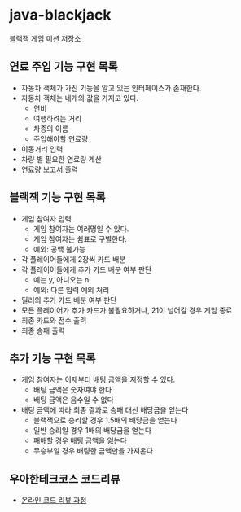 # java-blackjack
블랙잭 게임 미션 저장소

## 연료 주입 기능 구현 목록  
- 자동차 객체가 가진 기능을 알고 있는 인터페이스가 존재한다.
- 자동차 객체는 네개의 값을 가지고 있다.
    - 연비
    - 여행하려는 거리
    - 차종의 이름 
    - 주입해야할 연료량
- 이동거리 입력
- 차량 별 필요한 연료량 계산
- 연료량 보고서 출력  

## 블랙잭 기능 구현 목록  
- 게임 참여자 입력
  - 게임 참여자는 여러명일 수 있다.
  - 게임 참여자는 쉼표로 구별한다.
  - 예외: 공백 불가능
- 각 플레이어들에게 2장씩 카드 배분
- 각 플레이어들에게 추가 카드 배분 여부 판단
  - 예는 y, 아니오는 n
  - 예외: 다른 입력 예외 처리
- 딜러의 추가 카드 배분 여부 판단
- 모든 플레이어가 추가 카드가 불필요하거나, 21이 넘어갈 경우 게임 종료
- 최종 카드와 점수 출력
- 최종 승패 출력

## 추가 기능 구현 목록
- 게임 참여자는 이제부터 배팅 금액을 지정할 수 있다.
    - 배팅 금액은 숫자여야 한다
    - 배팅 금액은 음수일 수 없다
- 배팅 금액에 따라 최종 결과로 승패 대신 배당금을 얻는다
    - 블랙잭으로 승리할 경우 1.5배의 배당금을 얻는다
    - 일반 승리일 경우 1배의 배당금을 얻는다
    - 패배할 경우 배팅 금액을 잃는다
    - 무승부일 경우 배팅한 금액만을 가져온다
## 우아한테크코스 코드리뷰
* [온라인 코드 리뷰 과정](https://github.com/woowacourse/woowacourse-docs/blob/master/maincourse/README.md)